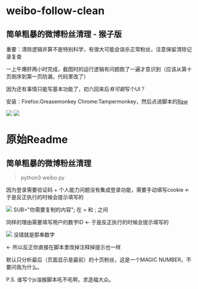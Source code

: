 weibo-follow-clean
===
## 简单粗暴的微博粉丝清理 - 猴子版
重要：清除逻辑并算不是特别科学，有很大可能会误杀正常粉丝，注意保留清除记录复查

一上午爆肝两小时完成，截图时的运行逻辑有问题跑了一遍才意识到（应该从第十页倒序到第一页防漏，代码里改了）

因为还有事情只能写基本功能了，初六回来后*有可能*写个UI？

安装：Firefox:Greasemonkey Chrome:Tampermonkey，然后点进脚本的[Raw](https://github.com/esterTion/weibo-follow-clean/raw/master/Weibo_Follow_Clean.user.js)

![](https://github.com/esterTion/weibo-follow-clean/blob/master/img/wfc1.png)
![](https://github.com/esterTion/weibo-follow-clean/blob/master/img/wfc2.png)

# 原始Readme
## 简单粗暴的微博粉丝清理

> python3 weibo.py

因为登录需要验证码 + 个人能力问题没有集成登录功能，需要手动填写cookie
  ←  于是反正执行的时候会提示填写的

![](https://github.com/TimeCompass/weibo-follow-clean/blob/master/img/cookie.png)
SUB="你需要复制的内容";
在 = 和 ; 之间

同样的理由需要填写用户的数字ID
  ←  于是反正执行的时候会提示填写的

![](https://github.com/TimeCompass/weibo-follow-clean/blob/master/img/id.png)
没错就是那串数字

  ←  所以反正你直接在脚本里改掉注释掉提示也一样

默认只分析最后（页面显示是最前）的十页粉丝，这是一个MAGIC NUMBER，不要问我为什么。

P.S. 谁写个js油猴脚本吼不吼啊，求造福大众。